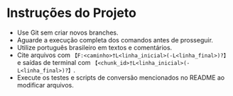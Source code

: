 # Instruções do Projeto

- Use Git sem criar novos branches.
- Aguarde a execução completa dos comandos antes de prosseguir.
- Utilize português brasileiro em textos e comentários.
- Cite arquivos com `【F:<caminho>†L<linha_inicial>(-L<linha_final>)?】` e saídas de terminal com `【<chunk_id>†L<linha_inicial>(-L<linha_final>)?】`.
- Execute os testes e scripts de conversão mencionados no README ao modificar arquivos.
